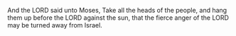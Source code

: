 And the LORD said unto Moses, Take all the heads of the people, and hang them up before the LORD against the sun, that the fierce anger of the LORD may be turned away from Israel.

